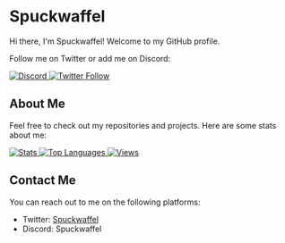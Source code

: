 <h1>Spuckwaffel</h1>

<p>Hi there, I'm Spuckwaffel! Welcome to my GitHub profile.</p>

<p>Follow me on Twitter or add me on Discord:</p>

<a href="https://discord.c99.nl/widget/theme-2/774698789851234344.png">
  <img src="https://discord.c99.nl/widget/theme-2/774698789851234344.png" alt="Discord" />
</a>

<a href="https://twitter.com/intent/follow?original_referer=https%3A%2F%2Fgithub.com%2FSpuckwaffel&screen_name=Spuckwaffel">
  <img src="https://img.shields.io/twitter/follow/Spuckwaffel?color=1DA1F2&logo=twitter&style=for-the-badge" alt="Twitter Follow" />
</a>

<h2>About Me</h2>

<p>Feel free to check out my repositories and projects. Here are some stats about me:</p>

<a href="https://github.com/Spuckwaffel">
  <img src="https://github-readme-stats.vercel.app/api?username=Spuckwaffel&theme=highcontrast&show_icons=true" alt="Stats" />
  <img src="https://github-readme-stats.vercel.app/api/top-langs/?username=Spuckwaffel&layout=compact&theme=highcontrast" alt="Top Languages" />
  <img src="https://komarev.com/ghpvc/?username=spuckwaffel&label=Profile+Views&style=flat-square" alt="Views" />
</a>

<h2>Contact Me</h2>

<p>You can reach out to me on the following platforms:</p>

<ul>
  <li>Twitter: <a href="https://twitter.com/Spuckwaffel">Spuckwaffel</a></li>
  <li>Discord: Spuckwaffel</li>
</ul>
